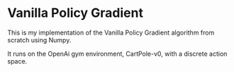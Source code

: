 # Vanilla Policy Gradient 

This is my implementation of the Vanilla Policy Gradient algorithm from scratch using Numpy.

It runs on the OpenAi gym environment, CartPole-v0, with a discrete action space.
